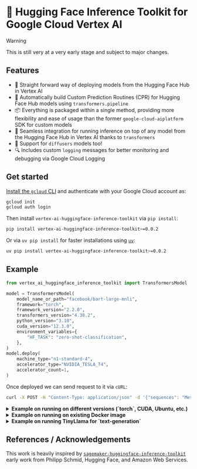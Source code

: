 # 🤗 Hugging Face Inference Toolkit for Google Cloud Vertex AI

> [!WARNING]
> This is still very at a very early stage and subject to major changes.

## Features

* 🤗 Straight forward way of deploying models from the Hugging Face Hub in Vertex AI
* 🐳 Automatically build Custom Prediction Routines (CPR) for Hugging Face Hub models using `transformers.pipeline`
* 📦 Everything is packaged within a single method, providing more flexibility and ease of usage than the former `google-cloud-aiplatform` SDK for custom models
* 🔌 Seamless integration for running inference on top of any model from the Hugging Face Hub in Vertex AI thanks to `transformers`
* 🌅 Support for `diffusers` models too!
* 🔍 Includes custom `logging` messages for better monitoring and debugging via Google Cloud Logging

## Get started

[Install the `gcloud` CLI](https://cloud.google.com/sdk/docs/install) and authenticate with your Google Cloud account as:

```bash
gcloud init
gcloud auth login
```

Then install `vertex-ai-huggingface-inference-toolkit` via `pip install`:

```bash
pip install vertex-ai-huggingface-inference-toolkit>=0.0.2
```

Or via `uv pip install` for faster installations using [`uv`](https://astral.sh/blog/uv):

```bash
uv pip install vertex-ai-huggingface-inference-toolkit>=0.0.2
```

## Example

```python
from vertex_ai_huggingface_inference_toolkit import TransformersModel

model = TransformersModel(
    model_name_or_path="facebook/bart-large-mnli",
    framework="torch",
    framework_version="2.2.0",
    transformers_version="4.38.2",
    python_version="3.10",
    cuda_version="12.3.0",
    environment_variables={
        "HF_TASK": "zero-shot-classification",
    },
)
model.deploy(
    machine_type="n1-standard-4",
    accelerator_type="NVIDIA_TESLA_T4",
    accelerator_count=1,
)
```

Once deployed we can send request to it via `cURL`:

```bash
curl -X POST -H "Content-Type: application/json" -d '{"sequences": "Messi is the GOAT", "candidate_labels": ["football", "basketball", "baseball"]}' <VERTEX_AI_ENDPOINT_URL>/predict
```

<details>
    <summary><b>Example on running on different versions (`torch`, CUDA, Ubuntu, etc.)</b></summary></br>

```python
from vertex_ai_huggingface_inference_toolkit import TransformersModel

model = TransformersModel(
    model_name_or_path="facebook/bart-large-mnli",
    framework="torch",
    framework_version="2.1.0",
    python_version="3.9",
    cuda_version="11.8.0",
    environment_variables={
        "HF_TASK": "zero-shot-classification",
    },
)
```
</details>

<details>
    <summary><b>Example on running on existing Docker image</b></summary></br>

To ensure the consistency of the following approach, the image should have been generated using `vertex_ai_huggingface_inference_toolkit` in advance.

```python
from vertex_ai_huggingface_inference_toolkit import TransformersModel

model = TransformersModel(
    model_name_or_path="facebook/bart-large-mnli",
    image_uri="us-east1-docker.pkg.dev/huggingface-cloud/vertex-ai-huggingface-inference-toolkit/py3.11-cu12.3.0-torch-2.2.0-transformers-4.38.2:latest",
    environment_variables={
        "HF_TASK": "zero-shot-classification",
    },
)
```
</details>

<details>
    <summary><b>Example on running TinyLlama for `text-generation`</b></summary></br>

```python
from vertex_ai_huggingface_inference_toolkit import TransformersModel

model = TransformersModel(
    project_id="my-project",
    location="us-east1",
    model_name_or_path="TinyLlama/TinyLlama-1.1B-Chat-v1.0",
    model_kwargs={"torch_dtype": "float16", "attn_implementation": "flash_attention_2"},
    extra_requirements=["flash-attn --no-build-isolation"],
    environment_variables={
        "HF_TASK": "text-generation",
    },
)
```
</details>

## References / Acknowledgements

This work is heavily inspired by [`sagemaker-huggingface-inference-toolkit`](https://github.com/aws/sagemaker-huggingface-inference-toolkit) early work from Philipp Schmid, Hugging Face, and Amazon Web Services.
